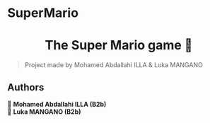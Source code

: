# SuperMario
<h1 align="center">The Super Mario game 👋</h1>
<p>
</p>

> Project made by Mohamed Abdallahi ILLA & Luka MANGANO

## Authors

👤 **Mohamed Abdallahi ILLA (B2b)** <br>
👤 **Luka MANGANO (B2b)** <br> 
